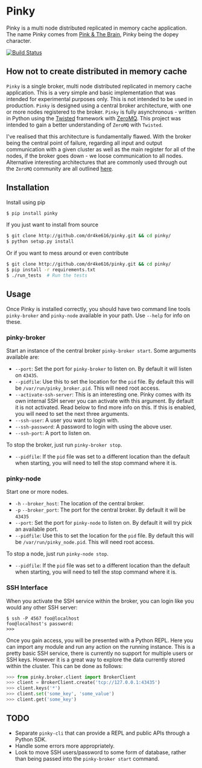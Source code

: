# Pinky

Pinky is a multi node distributed replicated in memory cache application. The name Pinky comes from [Pink & The Brain](https://www.google.com/search?q=Pinky+%26+The+Brain), Pinky being the dopey character.

[![Build Status](https://travis-ci.org/dr4ke616/pinky.svg?branch=master)](https://travis-ci.org/dr4ke616/pinky)

## How not to create distributed in memory cache

`Pinky` is a single broker, multi node distributed replicated in memory cache application. This is a very simple and basic implementation that was intended for experimental purposes only. This is not intended to be used in production. `Pinky` is designed using a central broker architecture, with one or more nodes registered to the broker. `Pinky` is fully asynchronous - written in Python using the [Twisted](http://twistedmatrix.com/) framework with [ZeroMQ](http://zeromq.org/). This project was intended to gain a better understanding of `ZeroMQ` with `Twisted`.

I've realised that this architecture is fundamentally flawed. With the broker being the central point of failure, regarding all input and output communication with a given cluster as well as the main register for all of the nodes, if the broker goes down - we loose communication to all nodes. Alternative interesting architectures that are commonly used through out the `ZeroMQ` community are all outlined [here](http://zeromq.org/whitepapers:brokerless).

## Installation

Install using pip
```bash
$ pip install pinky
```

If you just want to install from source
```bash
$ git clone http://github.com/dr4ke616/pinky.git && cd pinky/
$ python setup.py install
```

Or if you want to mess around or even contribute
```bash
$ git clone http://github.com/dr4ke616/pinky.git && cd pinky/
$ pip install -r requirements.txt
$ ./run_tests  # Run the tests
```

## Usage
Once Pinky is installed correctly, you should have two command line tools `pinky-broker` and `pinky-node` available in your path. Use `--help` for info on these.

### pinky-broker

Start an instance of the central broker `pinky-broker start`. Some arguments available are:
* `--port`: Set the port for `pinky-broker` to listen on. By default it will listen on `43435`.
* `--pidfile`: Use this to set the location for the `pid` file. By default this will be `/var/run/pinky_broker.pid`. This will need root access.
* `--activate-ssh-server`: This is an interesting one. Pinky comes with its own internal SSH server you can activate with this argument. By default it is not activated. Read below to find more info on this. If this is enabled, you will need to set the next three arguments.
* `--ssh-user`: A user you want to login with.
* `--ssh-password`: A password to login with using the above user.
* `--ssh-port`: A port to listen on.

To stop the broker, just run `pinky-broker stop`.
* `--pidfile`: If the `pid` file was set to a different location than the default when starting, you will need to tell the stop command where it is.

### pinky-node

Start one or more nodes.
* `-h` `--broker_host`: The location of the central broker.
* `-p` `--broker_port`: The port for the central broker. By default it will be `43435`
* `--port`: Set the port for `pinky-node` to listen on. By default it will try pick an available port.
* `--pidfile`: Use this to set the location for the `pid` file. By default this will be `/var/run/pinky_node.pid`. This will need root access.

To stop a node, just run `pinky-node stop`.
* `--pidfile`: If the `pid` file was set to a different location than the default when starting, you will need to tell the stop command where it is.

### SSH Interface

When you activate the SSH service within the broker, you can login like you would any other SSH server:
```
$ ssh -P 4567 foo@localhost
foo@localhost's password:
>>>
```

Once you gain access, you will be presented with a Python REPL. Here you can import any module and run any action on the running instance. This is a pretty basic SSH service, there is currently no support for multiple users or SSH keys. However it is a great way to explore the data currently stored within the cluster. This can be done as follows:

```python
>>> from pinky.broker.client import BrokerClient
>>> client = BrokerClient.create('tcp://127.0.0.1:43435')
>>> client.keys('*')
>>> client.set('some_key', 'some_value')
>>> client.get('some_key')
```

## TODO
- Separate `pinky-cli` that can provide a REPL and public APIs through a Python SDK.
- Handle some errors more appropriately.
- Look to move SSH users/password to some form of database, rather than being passed into the `pinky-broker start` command.
